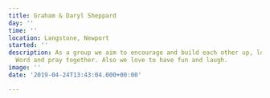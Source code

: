 ```yaml
---
title: Graham & Daryl Sheppard
day: ''
time: ''
location: Langstone, Newport
started: ''
description: As a group we aim to encourage and build each other up, look into God’s
  Word and pray together. Also we love to have fun and laugh.
image: ''
date: '2019-04-24T13:43:04.000+00:00'

---
```

